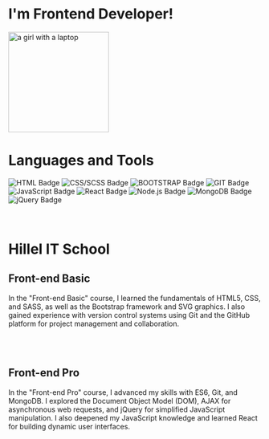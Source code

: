 <h1>I'm Frontend Developer!</h1>

<img
  src="https://i.pinimg.com/originals/7c/d0/46/7cd04635c46473cacc69d8b57fab39b8.jpg"
  alt="a girl with a laptop" width=200px />

<h1>Languages and Tools</h1>
<div>
 <img src="https://img.shields.io/badge/HTML5-E34F26?style=for-the-badge&logo=HTML5&logoColor=white" alt="HTML Badge"/>
 <img src="https://img.shields.io/badge/CSS3-1572B6?style=for-the-badge&logo=CSS3&logoColor=white" alt="CSS/SCSS Badge"/>
 <img src="https://img.shields.io/badge/BOOTSTRAP-7952B3?style=for-the-badge&logo=BOOTSTRAP&logoColor=white" alt="BOOTSTRAP Badge"/>
 <img src="https://img.shields.io/badge/GIT-F05032?style=for-the-badge&logo=GIT&logoColor=white" alt="GIT Badge"/>
 <img src="https://img.shields.io/badge/JavaScript-F7DF1E?style=for-the-badge&logo=JavaScript&logoColor=black" alt="JavaScript Badge"/>
 <img src="https://img.shields.io/badge/React-61DAFB?style=for-the-badge&logo=React&logoColor=black" alt="React Badge"/>
 <img src="https://img.shields.io/badge/Node.js-339933?style=for-the-badge&logo=Node.js&logoColor=white" alt="Node.js Badge"/>
 <img src="https://img.shields.io/badge/MongoDB-47A248?style=for-the-badge&logo=MongoDB&logoColor=white" alt="MongoDB Badge"/>
 <img src="https://img.shields.io/badge/jQuery-0769AD?style=for-the-badge&logo=jQuery&logoColor=white" alt="jQuery Badge"/>
</div>

<br>
<br>
<h1>Hillel IT School</h1>
<h2>Front-end Basic</h2>
<p>In the "Front-end Basic" course, I learned the fundamentals of HTML5, CSS, and SASS, as well as the Bootstrap framework and SVG graphics. I also gained experience with version control systems using Git and the GitHub platform for project management and collaboration.</p>
<br>
<br>
<h2>Front-end Pro</h2>
<p>In the "Front-end Pro" course, I advanced my skills with ES6, Git, and MongoDB. I explored the Document Object Model (DOM), AJAX for asynchronous web requests, and jQuery for simplified JavaScript manipulation. I also deepened my JavaScript knowledge and learned React for building dynamic user interfaces.</p>
